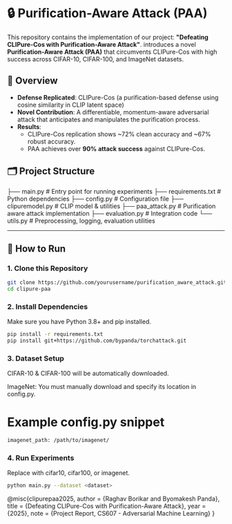 # 🔒 Purification-Aware Attack (PAA)

This repository contains the implementation of our project: **"Defeating CLIPure-Cos with Purification-Aware Attack"**. introduces a novel **Purification-Aware Attack (PAA)** that circumvents CLIPure-Cos with high success across CIFAR-10, CIFAR-100, and ImageNet datasets.

## 🧠 Overview

- **Defense Replicated**: CLIPure-Cos (a purification-based defense using cosine similarity in CLIP latent space)
- **Novel Contribution**: A differentiable, momentum-aware adversarial attack that anticipates and manipulates the purification process.
- **Results**:
  - CLIPure-Cos replication shows ~72% clean accuracy and ~67% robust accuracy.
  - PAA achieves over **90% attack success** against CLIPure-Cos.

## 🗂 Project Structure
├── main.py # Entry point for running experiments
├── requirements.txt # Python dependencies 
├── config.py # Configuration file
├── clipuremodel.py # CLIP model & utilities
├── paa_attack.py # Purification aware attack implementation
├── evaluation.py # Integration code
└── utils.py # Preprocessing, logging, evaluation utilities

---

## 🚀 How to Run

### 1. Clone this Repository

```bash
git clone https://github.com/yourusername/purification_aware_attack.git
cd clipure-paa
```

### 2. Install Dependencies

Make sure you have Python 3.8+ and pip installed.

```bash
pip install -r requirements.txt
pip install git+https://github.com/bypanda/torchattack.git
```

### 3. Dataset Setup
   
CIFAR-10 & CIFAR-100 will be automatically downloaded.

ImageNet: You must manually download and specify its location in config.py.

# Example config.py snippet
```bash
imagenet_path: /path/to/imagenet/
```

### 4. Run Experiments
Replace <dataset> with cifar10, cifar100, or imagenet.

```bash
python main.py --dataset <dataset>
```
@misc{clipurepaa2025,
  author = {Raghav Borikar and Byomakesh Panda},
  title = {Defeating CLIPure-Cos with Purification-Aware Attack},
  year = {2025},
  note = {Project Report, CS607 - Adversarial Machine Learning}
}
